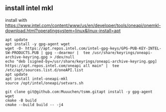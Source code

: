 ## install intel mkl
install with https://www.intel.com/content/www/us/en/developer/tools/oneapi/onemkl-download.html?operatingsystem=linux&linux-install=apt

```
apt update
apt install -y gpg-agent wget
wget -O- https://apt.repos.intel.com/intel-gpg-keys/GPG-PUB-KEY-INTEL-SW-PRODUCTS.PUB | gpg --dearmor |  tee /usr/share/keyrings/oneapi-archive-keyring.gpg > /dev/null
echo "deb [signed-by=/usr/share/keyrings/oneapi-archive-keyring.gpg] https://apt.repos.intel.com/oneapi all main" |  tee /etc/apt/sources.list.d/oneAPI.list
apt update
apt install intel-oneapi-mkl
source /opt/intel/oneapi/setvars.sh 
```


```
git clone git@github.com:Muuuchen/tsmm.gitapt install -y gpg-agent wget
cmake -B build
cmake --build build -- -j4

```